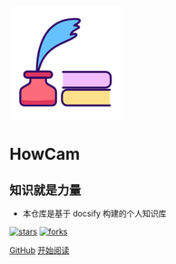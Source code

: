 ![logo](_media/logo.png)

# HowCam

## 知识就是力量

- 本仓库是基于 docsify 构建的个人知识库
  

[![stars](https://badgen.net/github/stars/HowCam/howcam.github.io?icon=github&color=4ab8a1)](https://github.com/fuzhengwei/fuzhengwei.github.io) [![forks](https://badgen.net/github/forks/howcam/howcam.github.io?icon=github&color=4ab8a1)](https://github.com/fuzhengwei/fuzhengwei.github.io) 

[GitHub](<https://github.com/HowCam/howcam.github.io>)
[开始阅读](README.md)